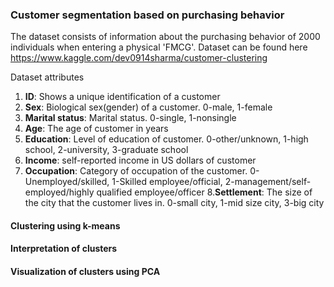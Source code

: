 ### Customer segmentation based on purchasing behavior

The dataset consists of information about the purchasing behavior of 2000 individuals when entering a physical 'FMCG'. 
Dataset can be found here https://www.kaggle.com/dev0914sharma/customer-clustering

Dataset attributes
1. **ID**: Shows a unique identification of a customer
2. **Sex**: Biological sex(gender) of a customer. 0-male, 1-female
3. **Marital status**: Marital status. 0-single, 1-nonsingle
4. **Age**: The age of customer in years
5. **Education**: Level of education of customer. 0-other/unknown, 1-high school, 2-university, 3-graduate school
6. **Income**: self-reported income in US dollars of customer
7. **Occupation**: Category of occupation of the customer. 0-Unemployed/skilled, 1-Skilled employee/official, 2-management/self-employed/highly qualified employee/officer
8.**Settlement**: The size of the city that the customer lives in. 0-small city, 1-mid size city, 3-big city

#### Clustering using k-means
#### Interpretation of clusters
#### Visualization of clusters using PCA
